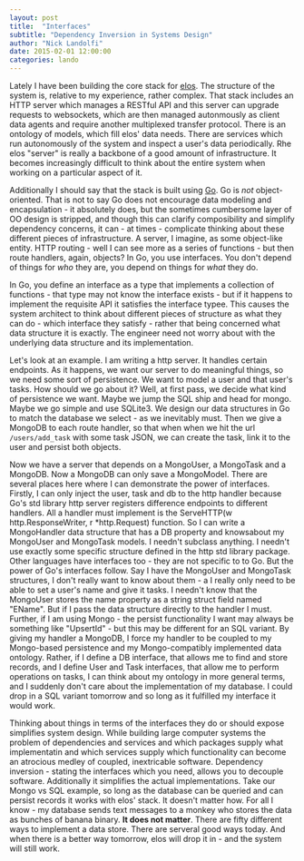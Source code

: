```yaml
---
layout: post
title:  "Interfaces"
subtitle: "Dependency Inversion in Systems Design"
author: "Nick Landolfi"
date: 2015-02-01 12:00:00
categories: lando
---
```


Lately I have been building the core stack for [elos](https://github.com/elos/server). The structure of the system is, relative to my experience, rather complex. That stack includes an HTTP server which manages a RESTful API and this server can upgrade requests to websockets, which are then managed autonmously as client data agents and require another multiplexed transfer protocol. There is an ontology of models, which fill elos' data needs. There are services which run autonomously of the system and inspect a user's data periodically. Rhe elos "server" is really a backbone of a good amount of infrastructure. It becomes increasingly difficult to think about the entire system when working on a particular aspect of it.

Additionally I should say that the stack is built using [Go](https://golang.org). Go is _not_ object-oriented. That is not to say Go does not encourage data modeling and encapsulation - it absolutely does, but the sometimes cumbersome layer of OO design is stripped, and though this can clarify composibility and simplify dependency concerns, it can - at times - complicate thinking about these different pieces of infrastructure. A server, I imagine, as some object-like entity. HTTP routing - well I can see more as a series of functions - but then route handlers, again, objects? In Go, you use interfaces. You don't depend of things for _who_ they are, you depend on things for _what_ they do.

In Go, you define an interface as a type that implements a collection of functions - that type may not know the interface exists - but if it happens to implement the requisite API it satisfies the interface typee. This causes the system architect to think about different pieces of structure as what they can do - which interface they satisfy - rather that being concerned what data structure it is exactly. The engineer need not worry about with the underlying data structure and its implementation.

Let's look at an example. I am writing a http server. It handles certain endpoints. As it happens, we want our server to do meaningful things, so we need some sort of persistence. We want to model a user and that user's tasks. How should we go about it? Well, at first pass, we decide what kind of persistence we want. Maybe we jump the SQL ship and head for mongo. Maybe we go simple and use SQLite3. We design our data structures in Go to match the database we select - as we inevitably must. Then we give a MongoDB to each route handler, so that when when we hit the url `/users/add_task` with some task JSON, we can create the task, link it to the user and persist both objects.

Now we have a server that depends on a MongoUser, a MongoTask and a MongoDB. Now a MongoDB can only save a MongoModel. There are several places here where I can demonstrate the power of interfaces. Firstly, I can only inject the user, task and db to the http handler because Go's std library http server registers difference endpoints to different handlers. All a handler must implement is the ServeHTTP(w http.ResponseWriter, r *http.Request) function. So I can write a MongoHandler data structure that has a DB property and knowsabout my MongoUser and MongoTask models. I needn't subclass anything. I needn't use exactly some specific structure defined in the http std library package. Other languages have interfaces too - they are not specific to to Go. But the power of Go's interfaces follow. Say I have the MongoUser and MongoTask structures, I don't really want to know about them - a I really only need to be able to set a user's name and give it tasks. I needn't know that the MongoUser stores the name property as a string struct field named "EName". But if I pass the data structure directly to the handler I must. Further, if I am using Mongo - the persist functionality I want may always be something like "UpsertId" - but this may be different for an SQL variant. By giving my handler a MongoDB, I force my handler to be coupled to my Mongo-based persistence and my Mongo-compatibly implemented data ontology. Rather, if I define a DB interface, that allows me to find and store records, and I define User and Task interfaces, that allow me to perform operations on tasks, I can think about my ontology in more general terms, and I suddenly don't care about the implementation of my database. I could drop in a SQL variant tomorrow and so long as it fulfilled my interface it would work.

Thinking about things in terms of the interfaces they do or should expose simplifies system design. While building large computer systems the problem of dependencies and services and which packages supply what implementatin and which services supply which functionality can become an atrocious medley of coupled, inextricable software. Dependency inversion - stating the interfaces which you need, allows you to decouple software. Additionally it simplifies the actual implementations. Take our Mongo vs SQL example, so long as the database can be queried and can persist records it works with elos' stack. It doesn't matter how. For all I know - my database sends text messages to a monkey who stores the data as bunches of banana binary. **It does not matter**. There are fifty different ways to implement a data store. There are serveral good ways today. And when there is a better way tomorrow, elos will drop it in - and the system will still work.
